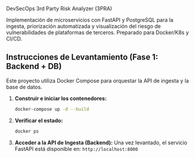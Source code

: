 DevSecOps 3rd Party Risk Analyzer (3PRA)

Implementación de microservicios con FastAPI y PostgreSQL para la ingesta, priorización automatizada y visualización del riesgo de vulnerabilidades de plataformas de terceros. Preparado para Docker/K8s y CI/CD.

##  Instrucciones de Levantamiento (Fase 1: Backend + DB)

Este proyecto utiliza Docker Compose para orquestar la API de ingesta y la base de datos.

1.  **Construir e iniciar los contenedores:**
    ```bash
    docker-compose up -d --build
    ```
2.  **Verificar el estado:**
    ```bash
    docker ps
    ```
3.  **Acceder a la API de Ingesta (Backend):**
    Una vez levantado, el servicio FastAPI está disponible en: `http://localhost:8000`